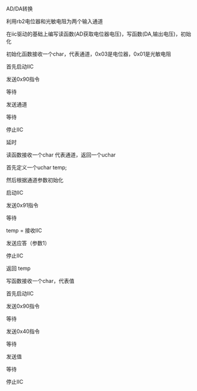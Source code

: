AD/DA转换

利用rb2电位器和光敏电阻为两个输入通道

在iic驱动的基础上编写读函数(AD获取电位器电压)，写函数(DA,输出电压)，初始化

初始化函数接收一个char，代表通道，0x03是电位器，0x01是光敏电阻

首先启动IIC

发送0x90指令

等待

发送通道

等待

停止IIC

延时



读函数接收一个char 代表通道，返回一个uchar

首先定义一个uchar temp;

然后根据通道参数初始化

启动IIC

发送0x91指令

等待

temp = 接收IIC

发送应答（参数1）

停止IIC

返回 temp



写函数接收一个char，代表值

首先启动IIC

发送0x90指令

等待

发送0x40指令

等待

发送值

等待

停止IIC



